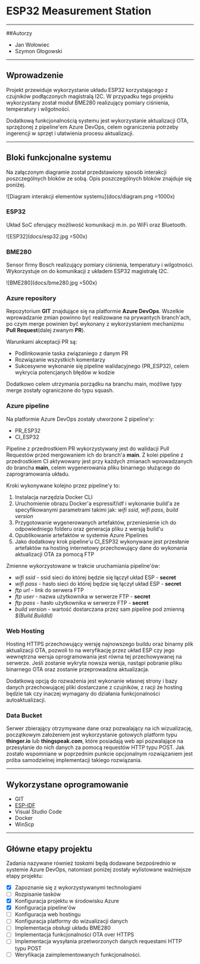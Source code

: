 # ESP32 Measurement Station

---

##Autorzy

- Jan Wołowiec
- Szymon Głogowski

---

## Wprowadzenie
Projekt przewiduje wykorzystanie układu ESP32 korzystającego z czujników podłączonych magistralą I2C. 
W przypadku tego projektu wykorzystany został moduł BME280 realizujący pomiary ciśnienia, temperatury i wilgotności.

Dodatkową funkcjonalnością systemu jest wykorzystanie aktualizacji OTA, sprzężonej z pipeline'em Azure DevOps, celem ograniczenia potrzeby ingerencji w sprzęt i ułatwienia procesu aktualizacji.

---

## Bloki funkcjonalne systemu
Na załączonym diagramie został przedstawiony sposób interakcji poszczególnych bloków ze sobą. Opis poszczególnych bloków znajduje się poniżej.

![Diagram interakcji elementów systemu](docs/diagram.png =1000x)

### ESP32
Układ SoC oferujący możliwość komunikacji m.in. po WiFi oraz Bluetooth.

![ESP32](docs/esp32.jpg =500x)

### BME280
Sensor firmy Bosch realizujący pomiary ciśnienia, temperatury i wilgotności. Wykorzystuje on do komunikacji z układem ESP32 magistralę I2C.

![BME280](docs/bme280.jpg =500x)

### Azure repository
Repozytorium **GIT** znajdujące się na platformie **Azure DevOps**. Wszelkie wprowadzanie zmian powinno być realizowane na prywantych branch'ach, 
po czym merge powinien być wykonany z wykorzystaniem mechanizmu **Pull Request**(dalej zwanym **PR**). 

Warunkami akceptacji PR są:
- Podlinkowanie taska związaniego z danym PR
- Rozwiązanie wszystkich komentarzy
- Sukcesywne wykonanie się pipeline walidacyjnego (PR_ESP32), celem wykrycia potencjanych błędów w kodzie

Dodatkowo celem utrzymania porządku na branchu main, możliwe typy merge zostały ograniczone do typu squash.

### Azure pipeline
Na platformie Azure DevOps zostały utworzone 2 pipeline'y:
- PR_ESP32
- CI_ESP32

Pipeline z przedrostkiem PR wykorzystywany jest do walidacji Pull Requestów przed mergowaniem ich do branch'a **main**.
Z kolei pipeline z przedrostkiem CI aktywowany jest przy każdych zmianach wprowadzanych do brancha **main**, celem wygenerowania pliku binarnego służącego do zaprogramowania układu.

Kroki wykonywane kolejno przez pipeline'y to:
1. Instalacja narzędzia Docker CLI
2. Uruchomienie obrazu Docker'a espressif/idf i wykonanie build'a ze specyfikowanymi parametrami takimi jak: *wifi ssid*, *wifi pass*, *build version*
3. Przygotowanie wygenerowanych artefaktów, przeniesienie ich do odpowiedniego folderu oraz generacja pliku z wersją build'u
4. Opublikowanie artefaktów w systemie Azure Pipelines
5. Jako dodatkowy krok pipeline'u CI_ESP32 wykonywane jest przesłanie artefaktów na hosting internetowy przechowujący dane do wykonania aktualizacji OTA za pomocą FTP

Zmienne wykorzystowane w trakcie uruchamiania pipeline'ów:
- *wifi ssid* - ssid sieci do której będzie się łączył układ ESP - **secret**
- *wifi pass* - hasło sieci do której będzie się łączył układ ESP - **secret**
- *ftp url* - link do serwera FTP
- *ftp user* - nazwa użytkownika w serwerze FTP - **secret**
- *ftp pass* - hasło użytkownika w serwerze FTP - **secret**
- *build version* - wartość dostarczana przez sam pipeline pod zmienną *$(Build.BuildId)*

### Web Hosting
Hosting HTTPS przechowujący wersję najnowszego buildu oraz binarny plik aktualizacji OTA, 
pozwoli to na weryfikację przez układ ESP czy jego wewnętrzna wersja oprogramowania jest równa tej przechowywanej na serwerze.
Jeśli zostanie wykryta nowsza wersja, nastąpi pobranie pliku binarnego OTA oraz zostanie przeprowadzna aktualizacja.

Dodatkową opcją do rozważenia jest wykonanie własnej strony i bazy danych przechowującej pliki dostarczane z czujników, z racji że hosting będzie tak czy inaczej wymagany do działania funkcjonalności autoaktualizacji.

### Data Bucket
Serwer zbierający otrzymywane dane oraz pozwalający na ich wizualizację, początkowym założeniem jest wykorzystanie gotowych platform typu **thinger.io** lub **thingspeak.com**, 
które posiadają web api pozwalające na przesyłanie do nich danych za pomocą requestów HTTP typu POST. 
Jak zostało wspomniane w poprzednim punkcie opcjonalnym rozwiązaniem jest próba samodzielnej implementacji takiego rozwiązania.

---

## Wykorzystane oprogramowanie
- GIT
- [ESP-IDF](https://docs.espressif.com/projects/esp-idf/en/latest/esp32/get-started/)
- Visual Studio Code
- Docker
- WinScp

---

## Główne etapy projektu
Zadania nazywane również *taskami* będą dodawane bezpośrednio w systemie Azure DevOps, natomiast poniżej zostały wylistowane ważniejsze etapy projektu:
- [x] Zapoznanie się z wykorzystywanymi technologiami
- [ ] Rozpisanie tasków
- [x] Konfiguracja projektu w środowisku Azure
- [x] Konfiguracja pipeline'ów
- [ ] Konfiguracja web hostingu
- [ ] Konfiguracja platformy do wizualizacji danych
- [ ] Implementacja obsługi układu BME280
- [ ] Implementacja funkcjonalności OTA over HTTPS
- [ ] Implementacja wysyłania przetworzonych danych requestami HTTP typu POST
- [ ] Weryfikacja zaimplementowanych funkcjonalności.